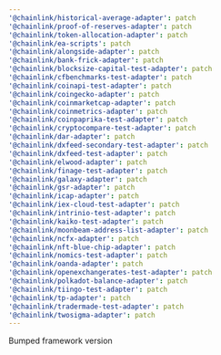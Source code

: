 ```yaml
---
'@chainlink/historical-average-adapter': patch
'@chainlink/proof-of-reserves-adapter': patch
'@chainlink/token-allocation-adapter': patch
'@chainlink/ea-scripts': patch
'@chainlink/alongside-adapter': patch
'@chainlink/bank-frick-adapter': patch
'@chainlink/blocksize-capital-test-adapter': patch
'@chainlink/cfbenchmarks-test-adapter': patch
'@chainlink/coinapi-test-adapter': patch
'@chainlink/coingecko-adapter': patch
'@chainlink/coinmarketcap-adapter': patch
'@chainlink/coinmetrics-adapter': patch
'@chainlink/coinpaprika-test-adapter': patch
'@chainlink/cryptocompare-test-adapter': patch
'@chainlink/dar-adapter': patch
'@chainlink/dxfeed-secondary-test-adapter': patch
'@chainlink/dxfeed-test-adapter': patch
'@chainlink/elwood-adapter': patch
'@chainlink/finage-test-adapter': patch
'@chainlink/galaxy-adapter': patch
'@chainlink/gsr-adapter': patch
'@chainlink/icap-adapter': patch
'@chainlink/iex-cloud-test-adapter': patch
'@chainlink/intrinio-test-adapter': patch
'@chainlink/kaiko-test-adapter': patch
'@chainlink/moonbeam-address-list-adapter': patch
'@chainlink/ncfx-adapter': patch
'@chainlink/nft-blue-chip-adapter': patch
'@chainlink/nomics-test-adapter': patch
'@chainlink/oanda-adapter': patch
'@chainlink/openexchangerates-test-adapter': patch
'@chainlink/polkadot-balance-adapter': patch
'@chainlink/tiingo-test-adapter': patch
'@chainlink/tp-adapter': patch
'@chainlink/tradermade-test-adapter': patch
'@chainlink/twosigma-adapter': patch
---
```


Bumped framework version
